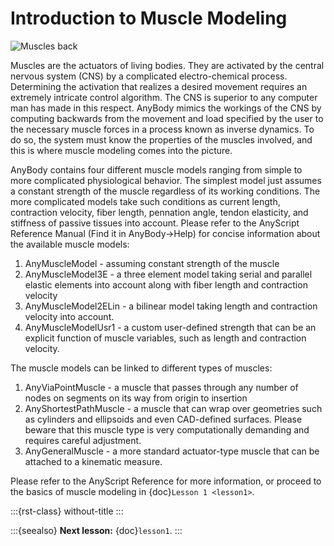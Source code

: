 # Introduction to Muscle Modeling

![Muscles back](_static/intro/image1.jpeg)

Muscles are the actuators of living bodies. They are activated by the
central nervous system (CNS) by a complicated electro-chemical process.
Determining the activation that realizes a desired movement requires an
extremely intricate control algorithm. The CNS is superior to any
computer man has made in this respect. AnyBody mimics the workings of
the CNS by computing backwards from the movement and load specified by
the user to the necessary muscle forces in a process known as inverse
dynamics. To do so, the system must know the properties of the muscles
involved, and this is where muscle modeling comes into the picture.

AnyBody contains four different muscle models ranging from simple to
more complicated physiological behavior. The simplest model just assumes
a constant strength of the muscle regardless of its working conditions.
The more complicated models take such conditions as current length,
contraction velocity, fiber length, pennation angle, tendon elasticity,
and stiffness of passive tissues into account. Please refer to the
AnyScript Reference Manual (Find it in AnyBody->Help) for concise
information about the available muscle models:

1. AnyMuscleModel - assuming constant strength of the muscle
2. AnyMuscleModel3E - a three element model taking serial and parallel
   elastic elements into account along with fiber length and contraction
   velocity
3. AnyMuscleModel2ELin - a bilinear model taking length and contraction
   velocity into account.
4. AnyMuscleModelUsr1 - a custom user-defined strength that can be an explicit function of muscle variables, such as length and contraction velocity.

The muscle models can be linked to different types of muscles:

1. AnyViaPointMuscle - a muscle that passes through any number of nodes
   on segments on its way from origin to insertion
2. AnyShortestPathMuscle - a muscle that can wrap over geometries such
   as cylinders and ellipsoids and even CAD-defined surfaces. Please
   beware that this muscle type is very computationally demanding and
   requires careful adjustment.
3. AnyGeneralMuscle - a more standard actuator-type muscle that can be
   attached to a kinematic measure.

Please refer to the AnyScript Reference for more information, or proceed
to the basics of muscle modeling in {doc}`Lesson 1 <lesson1>`.

:::{rst-class} without-title
:::

:::{seealso}
**Next lesson:** {doc}`lesson1`.
:::
